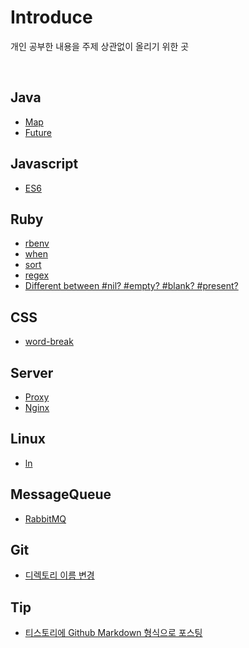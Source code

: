 # Introduce

개인 공부한 내용을 주제 상관없이 올리기 위한 곳

<br>

## Java
- [Map](./Java/Map.md)
- [Future](./Java/Future.md)

## Javascript
- [ES6](./Javascript/ES6)

## Ruby
- [rbenv](./Ruby/rbenv.md)
- [when](./Ruby/when.md)
- [sort](./Ruby/sort.md)
- [regex](./Ruby/regex.md)
- [Different between #nil? #empty? #blank? #present?](./Ruby/nil?-empty?-blank?-present?.md)

## CSS
- [word-break](./CSS/word-break.md)

## Server
- [Proxy](./Server/proxy.md)
- [Nginx](./Server/nginx.md)

## Linux
- [ln](./Linux/ln.md)

## MessageQueue
- [RabbitMQ](./MessageQueue/RabbitMQ.md)

## Git
- [디렉토리 이름 변경](./Git/git-mv.md)

## Tip
- [티스토리에 Github Markdown 형식으로 포스팅](./Tip/posting-tistory-in-github-md-style.md)
